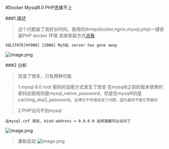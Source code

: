#Docker Mysql8.0 PHP连接不上

###1.描述
> 这个问题废了我好长时间，我用的dnmp(docker,ngnix,mysql,php)一键安装PHP docker 环境
具体安装方式[点我](https://github.com/yeszao/dnmp)
```
SQLSTATE[HY000] [2006] MySQL server has gone away
```
![image.png](https://upload-images.jianshu.io/upload_images/10306662-ba526a8c668a2b0d.png?imageMogr2/auto-orient/strip%7CimageView2/2/w/1240)

###2.分析
> 百度了很多，只有两种可能

>1.mysql 8.0 root 密码的加密方式发生了改变
在mysql8之前的版本使用的密码加密规则是mysql_native_password，但是在mysql8则是caching_sha2_password。`此博文不仔细讲这个问题，因为最终不是它导致的`

>2.PHP访问不到mysql
```
在mysql.cnf 添加, bind-address = 0.0.0.0 这样就都可以访问了
```
![image.png](https://upload-images.jianshu.io/upload_images/10306662-de067ad72aa6de73.png?imageMogr2/auto-orient/strip%7CimageView2/2/w/1240)


> 重新启动
![image.png](https://upload-images.jianshu.io/upload_images/10306662-31280513b973fb6f.png?imageMogr2/auto-orient/strip%7CimageView2/2/w/1240)
